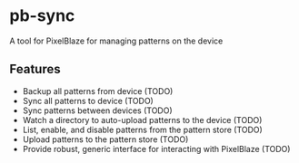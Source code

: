 # pb-sync

A tool for PixelBlaze for managing patterns on the device

## Features

- Backup all patterns from device (TODO)
- Sync all patterns to device (TODO)
- Sync patterns between devices (TODO)
- Watch a directory to auto-upload patterns to the device (TODO)
- List, enable, and disable patterns from the pattern store (TODO)
- Upload patterns to the pattern store (TODO)
- Provide robust, generic interface for interacting with PixelBlaze (TODO)
